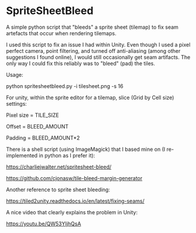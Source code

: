 # SpriteSheetBleed
A simple python script that "bleeds" a sprite sheet (tilemap) to fix seam artefacts that occur when rendering tilemaps.

I used this script to fix an issue I had within Unity. Even though I used a pixel perfect camera, point filtering, and turned off anti-aliasing (among other suggestions I found online), I would still occasionally get seam artifacts. The only way I could fix this reliably was to "bleed" (pad) the tiles. 

Usage:

python spritesheetbleed.py -i tilesheet.png -s 16

For unity, within the sprite editor for a tilemap, slice (Grid by Cell size) settings:

Pixel size = TILE_SIZE

Offset = BLEED_AMOUNT

Padding = BLEED_AMOUNT*2


There is a shell script (using ImageMagick) that I based mine on (I re-implemented in python as I prefer it):

https://charliejwalter.net/spritesheet-bleed/

https://github.com/cjonasw/tile-bleed-margin-generator


Another reference to sprite sheet bleeding:

https://tiled2unity.readthedocs.io/en/latest/fixing-seams/

A nice video that clearly explains the problem in Unity:

https://youtu.be/QW53YIjhQsA
